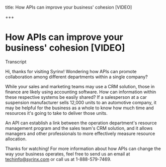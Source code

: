 title: How APIs can improve your business' cohesion [VIDEO]

+++

# How APIs can improve your business' cohesion [VIDEO]

Transcript 

Hi, thanks for visiting Syrinx! Wondering how APIs can promote collaboration among different departments within a single company?  

While your sales and marketing teams may use a CRM solution, those in finance are likely using accounting software. How can information within these respective systems be easily shared? If a salesperson at a car suspension manufacturer sells 12,000 units to an automotive company, it may be helpful for the business as a whole to know how much time and resources it's going to take to deliver those units.  

An API can establish a link between the operation department's resource management program and the sales team's CRM solution, and it allows managers and other professionals to more effectively measure resource allocation.  

Thanks for watching! For more information about how APIs can change the way your business operates, feel free to send us an email at techinfo@syrinx.com or call us at 1-888-579-7469.

